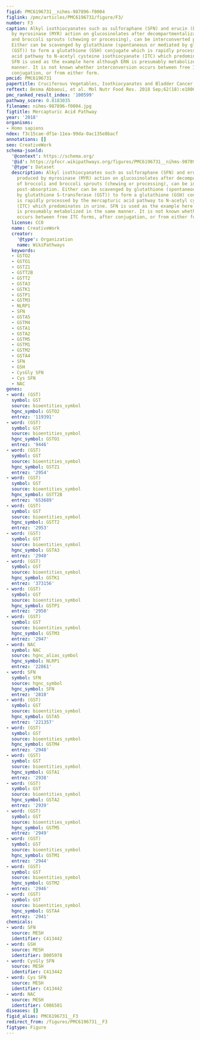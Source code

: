 ```yaml
---
figid: PMC6196731__nihms-987896-f0004
figlink: /pmc/articles/PMC6196731/figure/F3/
number: F3
caption: Alkyl isothiocyanates such as sulforaphane (SFN) and erucin (ERN), produced
  by myrosinase (MYR) action on glucosinolates after decompartmentalization of broccoli
  and broccoli sprouts (chewing or processing), can be interconverted post-absorption.
  Either can be scavenged by glutathione (spontaneous or mediated by glutathione S-transferase
  (GST)) to form a glutathione (GSH) conjugate which is rapidly processed by the mercapturic
  acid pathway to N-acetyl cysteine isothiocyanate (ITC) which predominates in urine.
  SFN is used as the example here although ERN is presumably metabolized in the same
  manner. It is not known whether interconversion occurs between free ITC forms, after
  conjugation, or from either form.
pmcid: PMC6196731
papertitle: Cruciferous Vegetables, Isothiocyanates and Bladder Cancer Prevention.
reftext: Besma Abbaoui, et al. Mol Nutr Food Res. 2018 Sep;62(18):e1800079-e1800079.
pmc_ranked_result_index: '100599'
pathway_score: 0.8183035
filename: nihms-987896-f0004.jpg
figtitle: Mercapturic Acid Pathway
year: '2018'
organisms:
- Homo sapiens
ndex: f3c15cae-df1e-11ea-99da-0ac135e8bacf
annotations: []
seo: CreativeWork
schema-jsonld:
  '@context': https://schema.org/
  '@id': https://pfocr.wikipathways.org/figures/PMC6196731__nihms-987896-f0004.html
  '@type': Dataset
  description: Alkyl isothiocyanates such as sulforaphane (SFN) and erucin (ERN),
    produced by myrosinase (MYR) action on glucosinolates after decompartmentalization
    of broccoli and broccoli sprouts (chewing or processing), can be interconverted
    post-absorption. Either can be scavenged by glutathione (spontaneous or mediated
    by glutathione S-transferase (GST)) to form a glutathione (GSH) conjugate which
    is rapidly processed by the mercapturic acid pathway to N-acetyl cysteine isothiocyanate
    (ITC) which predominates in urine. SFN is used as the example here although ERN
    is presumably metabolized in the same manner. It is not known whether interconversion
    occurs between free ITC forms, after conjugation, or from either form.
  license: CC0
  name: CreativeWork
  creator:
    '@type': Organization
    name: WikiPathways
  keywords:
  - GSTO2
  - GSTO1
  - GSTZ1
  - GSTT2B
  - GSTT2
  - GSTA3
  - GSTK1
  - GSTP1
  - GSTM3
  - NLRP1
  - SFN
  - GSTA5
  - GSTM4
  - GSTA1
  - GSTA2
  - GSTM5
  - GSTM1
  - GSTM2
  - GSTA4
  - SFN
  - GSH
  - CysGly SFN
  - Cys SFN
  - NAC
genes:
- word: (GST)
  symbol: GST
  source: bioentities_symbol
  hgnc_symbol: GSTO2
  entrez: '119391'
- word: (GST)
  symbol: GST
  source: bioentities_symbol
  hgnc_symbol: GSTO1
  entrez: '9446'
- word: (GST)
  symbol: GST
  source: bioentities_symbol
  hgnc_symbol: GSTZ1
  entrez: '2954'
- word: (GST)
  symbol: GST
  source: bioentities_symbol
  hgnc_symbol: GSTT2B
  entrez: '653689'
- word: (GST)
  symbol: GST
  source: bioentities_symbol
  hgnc_symbol: GSTT2
  entrez: '2953'
- word: (GST)
  symbol: GST
  source: bioentities_symbol
  hgnc_symbol: GSTA3
  entrez: '2940'
- word: (GST)
  symbol: GST
  source: bioentities_symbol
  hgnc_symbol: GSTK1
  entrez: '373156'
- word: (GST)
  symbol: GST
  source: bioentities_symbol
  hgnc_symbol: GSTP1
  entrez: '2950'
- word: (GST)
  symbol: GST
  source: bioentities_symbol
  hgnc_symbol: GSTM3
  entrez: '2947'
- word: NAC
  symbol: NAC
  source: hgnc_alias_symbol
  hgnc_symbol: NLRP1
  entrez: '22861'
- word: SFN
  symbol: SFN
  source: hgnc_symbol
  hgnc_symbol: SFN
  entrez: '2810'
- word: (GST)
  symbol: GST
  source: bioentities_symbol
  hgnc_symbol: GSTA5
  entrez: '221357'
- word: (GST)
  symbol: GST
  source: bioentities_symbol
  hgnc_symbol: GSTM4
  entrez: '2948'
- word: (GST)
  symbol: GST
  source: bioentities_symbol
  hgnc_symbol: GSTA1
  entrez: '2938'
- word: (GST)
  symbol: GST
  source: bioentities_symbol
  hgnc_symbol: GSTA2
  entrez: '2939'
- word: (GST)
  symbol: GST
  source: bioentities_symbol
  hgnc_symbol: GSTM5
  entrez: '2949'
- word: (GST)
  symbol: GST
  source: bioentities_symbol
  hgnc_symbol: GSTM1
  entrez: '2944'
- word: (GST)
  symbol: GST
  source: bioentities_symbol
  hgnc_symbol: GSTM2
  entrez: '2946'
- word: (GST)
  symbol: GST
  source: bioentities_symbol
  hgnc_symbol: GSTA4
  entrez: '2941'
chemicals:
- word: SFN
  source: MESH
  identifier: C413442
- word: GSH
  source: MESH
  identifier: D005978
- word: CysGly SFN
  source: MESH
  identifier: C413442
- word: Cys SFN
  source: MESH
  identifier: C413442
- word: NAC
  source: MESH
  identifier: C086501
diseases: []
figid_alias: PMC6196731__F3
redirect_from: /figures/PMC6196731__F3
figtype: Figure
---
```

